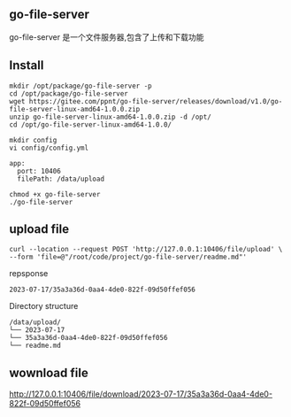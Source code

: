 ## go-file-server 
go-file-server 是一个文件服务器,包含了上传和下载功能

## Install
```
mkdir /opt/package/go-file-server -p
cd /opt/package/go-file-server
wget https://gitee.com/ppnt/go-file-server/releases/download/v1.0/go-file-server-linux-amd64-1.0.0.zip
unzip go-file-server-linux-amd64-1.0.0.zip -d /opt/
cd /opt/go-file-server-linux-amd64-1.0.0/
```
```
mkdir config
vi config/config.yml
```

```
app:
  port: 10406
  filePath: /data/upload
```
```
chmod +x go-file-server
./go-file-server
```
## upload file
```
curl --location --request POST 'http://127.0.0.1:10406/file/upload' \
--form 'file=@"/root/code/project/go-file-server/readme.md"'
```
repsponse
```
2023-07-17/35a3a36d-0aa4-4de0-822f-09d50ffef056
```

Directory structure
```
/data/upload/
└── 2023-07-17
└── 35a3a36d-0aa4-4de0-822f-09d50ffef056
└── readme.md
```

## wownload file
http://127.0.0.1:10406/file/download/2023-07-17/35a3a36d-0aa4-4de0-822f-09d50ffef056

